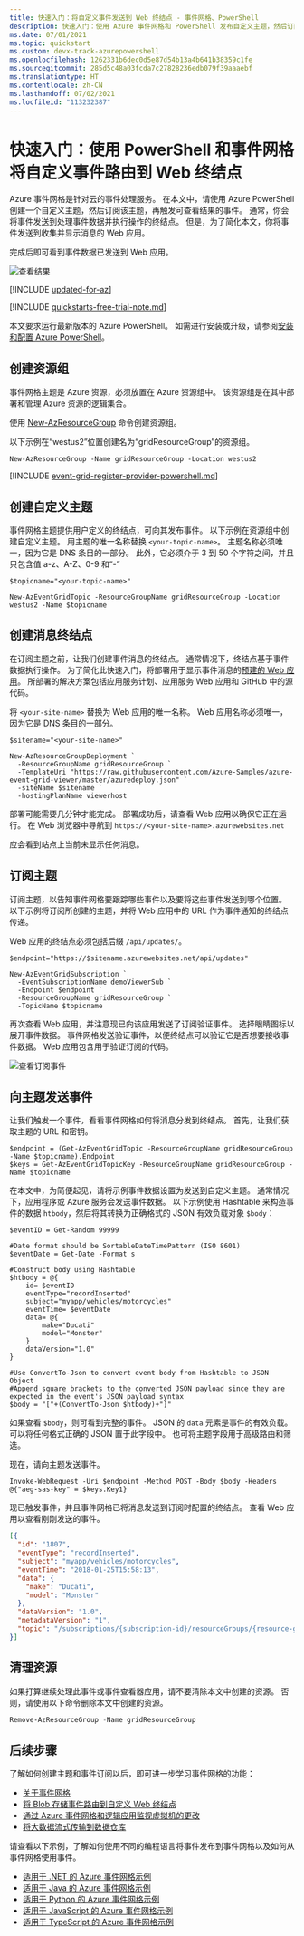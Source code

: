 ```yaml
---
title: 快速入门：将自定义事件发送到 Web 终结点 - 事件网格、PowerShell
description: 快速入门：使用 Azure 事件网格和 PowerShell 发布自定义主题，然后订阅该主题的事件。 事件由 Web 应用程序处理。
ms.date: 07/01/2021
ms.topic: quickstart
ms.custom: devx-track-azurepowershell
ms.openlocfilehash: 1262331b6dec0d5e87d54b13a4b641b38359c1fe
ms.sourcegitcommit: 285d5c48a03fcda7c27828236edb079f39aaaebf
ms.translationtype: HT
ms.contentlocale: zh-CN
ms.lasthandoff: 07/02/2021
ms.locfileid: "113232387"
---
```

# <a name="quickstart-route-custom-events-to-web-endpoint-with-powershell-and-event-grid"></a>快速入门：使用 PowerShell 和事件网格将自定义事件路由到 Web 终结点

Azure 事件网格是针对云的事件处理服务。 在本文中，请使用 Azure PowerShell 创建一个自定义主题，然后订阅该主题，再触发可查看结果的事件。 通常，你会将事件发送到处理事件数据并执行操作的终结点。 但是，为了简化本文，你将事件发送到收集并显示消息的 Web 应用。

完成后即可看到事件数据已发送到 Web 应用。

![查看结果](./media/custom-event-quickstart-powershell/view-result.png)

[!INCLUDE [updated-for-az](../../includes/updated-for-az.md)]

[!INCLUDE [quickstarts-free-trial-note.md](../../includes/quickstarts-free-trial-note.md)]

本文要求运行最新版本的 Azure PowerShell。 如需进行安装或升级，请参阅[安装和配置 Azure PowerShell](/powershell/azure/install-Az-ps)。

## <a name="create-a-resource-group"></a>创建资源组

事件网格主题是 Azure 资源，必须放置在 Azure 资源组中。 该资源组是在其中部署和管理 Azure 资源的逻辑集合。

使用 [New-AzResourceGroup](/powershell/module/az.resources/new-azresourcegroup) 命令创建资源组。

以下示例在“westus2”位置创建名为“gridResourceGroup”的资源组。

```powershell-interactive
New-AzResourceGroup -Name gridResourceGroup -Location westus2
```

[!INCLUDE [event-grid-register-provider-powershell.md](../../includes/event-grid-register-provider-powershell.md)]

## <a name="create-a-custom-topic"></a>创建自定义主题

事件网格主题提供用户定义的终结点，可向其发布事件。 以下示例在资源组中创建自定义主题。 用主题的唯一名称替换 `<your-topic-name>`。 主题名称必须唯一，因为它是 DNS 条目的一部分。 此外，它必须介于 3 到 50 个字符之间，并且只包含值 a-z、A-Z、0-9 和“-”

```powershell-interactive
$topicname="<your-topic-name>"

New-AzEventGridTopic -ResourceGroupName gridResourceGroup -Location westus2 -Name $topicname
```

## <a name="create-a-message-endpoint"></a>创建消息终结点

在订阅主题之前，让我们创建事件消息的终结点。 通常情况下，终结点基于事件数据执行操作。 为了简化此快速入门，将部署用于显示事件消息的[预建的 Web 应用](https://github.com/Azure-Samples/azure-event-grid-viewer)。 所部署的解决方案包括应用服务计划、应用服务 Web 应用和 GitHub 中的源代码。

将 `<your-site-name>` 替换为 Web 应用的唯一名称。 Web 应用名称必须唯一，因为它是 DNS 条目的一部分。

```powershell-interactive
$sitename="<your-site-name>"

New-AzResourceGroupDeployment `
  -ResourceGroupName gridResourceGroup `
  -TemplateUri "https://raw.githubusercontent.com/Azure-Samples/azure-event-grid-viewer/master/azuredeploy.json" `
  -siteName $sitename `
  -hostingPlanName viewerhost
```

部署可能需要几分钟才能完成。 部署成功后，请查看 Web 应用以确保它正在运行。 在 Web 浏览器中导航到 `https://<your-site-name>.azurewebsites.net`

应会看到站点上当前未显示任何消息。

## <a name="subscribe-to-a-topic"></a>订阅主题

订阅主题，以告知事件网格要跟踪哪些事件以及要将这些事件发送到哪个位置。 以下示例将订阅所创建的主题，并将 Web 应用中的 URL 作为事件通知的终结点传递。

Web 应用的终结点必须包括后缀 `/api/updates/`。

```powershell-interactive
$endpoint="https://$sitename.azurewebsites.net/api/updates"

New-AzEventGridSubscription `
  -EventSubscriptionName demoViewerSub `
  -Endpoint $endpoint `
  -ResourceGroupName gridResourceGroup `
  -TopicName $topicname
```

再次查看 Web 应用，并注意现已向该应用发送了订阅验证事件。 选择眼睛图标以展开事件数据。 事件网格发送验证事件，以便终结点可以验证它是否想要接收事件数据。 Web 应用包含用于验证订阅的代码。

![查看订阅事件](./media/custom-event-quickstart-powershell/view-subscription-event.png)

## <a name="send-an-event-to-your-topic"></a>向主题发送事件

让我们触发一个事件，看看事件网格如何将消息分发到终结点。 首先，让我们获取主题的 URL 和密钥。

```powershell-interactive
$endpoint = (Get-AzEventGridTopic -ResourceGroupName gridResourceGroup -Name $topicname).Endpoint
$keys = Get-AzEventGridTopicKey -ResourceGroupName gridResourceGroup -Name $topicname
```

在本文中，为简便起见，请将示例事件数据设置为发送到自定义主题。 通常情况下，应用程序或 Azure 服务会发送事件数据。 以下示例使用 Hashtable 来构造事件的数据 `htbody`，然后将其转换为正确格式的 JSON 有效负载对象 `$body`：

```powershell-interactive
$eventID = Get-Random 99999

#Date format should be SortableDateTimePattern (ISO 8601)
$eventDate = Get-Date -Format s

#Construct body using Hashtable
$htbody = @{
    id= $eventID
    eventType="recordInserted"
    subject="myapp/vehicles/motorcycles"
    eventTime= $eventDate   
    data= @{
        make="Ducati"
        model="Monster"
    }
    dataVersion="1.0"
}

#Use ConvertTo-Json to convert event body from Hashtable to JSON Object
#Append square brackets to the converted JSON payload since they are expected in the event's JSON payload syntax
$body = "["+(ConvertTo-Json $htbody)+"]"
```

如果查看 `$body`，则可看到完整的事件。 JSON 的 `data` 元素是事件的有效负载。 可以将任何格式正确的 JSON 置于此字段中。 也可将主题字段用于高级路由和筛选。

现在，请向主题发送事件。

```powershell-interactive
Invoke-WebRequest -Uri $endpoint -Method POST -Body $body -Headers @{"aeg-sas-key" = $keys.Key1}
```

现已触发事件，并且事件网格已将消息发送到订阅时配置的终结点。 查看 Web 应用以查看刚刚发送的事件。

```json
[{
  "id": "1807",
  "eventType": "recordInserted",
  "subject": "myapp/vehicles/motorcycles",
  "eventTime": "2018-01-25T15:58:13",
  "data": {
    "make": "Ducati",
    "model": "Monster"
  },
  "dataVersion": "1.0",
  "metadataVersion": "1",
  "topic": "/subscriptions/{subscription-id}/resourceGroups/{resource-group}/providers/Microsoft.EventGrid/topics/{topic}"
}]
```

## <a name="clean-up-resources"></a>清理资源

如果打算继续处理此事件或事件查看器应用，请不要清除本文中创建的资源。 否则，请使用以下命令删除本文中创建的资源。

```powershell
Remove-AzResourceGroup -Name gridResourceGroup
```

## <a name="next-steps"></a>后续步骤

了解如何创建主题和事件订阅以后，即可进一步学习事件网格的功能：

- [关于事件网格](overview.md)
- [将 Blob 存储事件路由到自定义 Web 终结点](../storage/blobs/storage-blob-event-quickstart.md?toc=%2fazure%2fevent-grid%2ftoc.json)
- [通过 Azure 事件网格和逻辑应用监视虚拟机的更改](monitor-virtual-machine-changes-event-grid-logic-app.md)
- [将大数据流式传输到数据仓库](event-grid-event-hubs-integration.md)

请查看以下示例，了解如何使用不同的编程语言将事件发布到事件网格以及如何从事件网格使用事件。 

- [适用于 .NET 的 Azure 事件网格示例](/samples/azure/azure-sdk-for-net/azure-event-grid-sdk-samples/)
- [适用于 Java 的 Azure 事件网格示例](/samples/azure/azure-sdk-for-java/eventgrid-samples/)
- [适用于 Python 的 Azure 事件网格示例](/samples/azure/azure-sdk-for-python/eventgrid-samples/)
- [适用于 JavaScript 的 Azure 事件网格示例](/samples/azure/azure-sdk-for-js/eventgrid-javascript/)
- [适用于 TypeScript 的 Azure 事件网格示例](/samples/azure/azure-sdk-for-js/eventgrid-typescript/)
